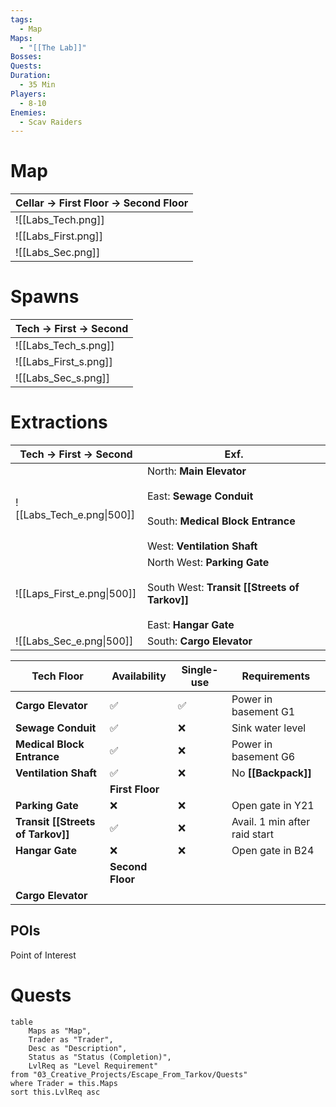 ```yaml
---
tags:
  - Map
Maps:
  - "[[The Lab]]"
Bosses: 
Quests: 
Duration:
  - 35 Min
Players:
  - 8-10
Enemies:
  - Scav Raiders
---
```


# Map

| Cellar -> First Floor -> Second Floor |
| ------------------------------------- |
| ![[Labs_Tech.png]]                    |
| ![[Labs_First.png]]                   |
| ![[Labs_Sec.png]]                     |

# Spawns

| Tech -> First -> Second |
| ----------------------- |
| ![[Labs_Tech_s.png]]    |
| ![[Labs_First_s.png]]   |
| ![[Labs_Sec_s.png]]     |
# Extractions

| Tech -> First -> Second    | Exf.                                                                                                                                 |
| -------------------------- | ------------------------------------------------------------------------------------------------------------------------------------ |
| ![[Labs_Tech_e.png\|500]]  | North: **Main Elevator**<br><br>East: **Sewage Conduit**<br><br>South: **Medical Block Entrance**<br><br>West: **Ventilation Shaft** |
| ![[Laps_First_e.png\|500]] | North West: **Parking Gate**<br><br>South West: **Transit [[Streets of Tarkov]]**<br><br>East: **Hangar Gate**                       |
| ![[Labs_Sec_e.png\|500]]   | South: **Cargo Elevator**                                                                                                            |

| **Tech Floor**                    | Availability     | Single-use | Requirements                  |
| --------------------------------- | ---------------- | ---------- | ----------------------------- |
| **Cargo Elevator**                | ✅                | ✅          | Power in basement G1          |
| **Sewage Conduit**                | ✅                | ❌          | Sink water level              |
| **Medical Block Entrance**        | ✅                | ❌          | Power in basement G6          |
| **Ventilation Shaft**             | ✅                | ❌          | No **[[Backpack]]**           |
|                                   | **First Floor**  |            |                               |
| **Parking Gate**                  | ❌                | ❌          | Open gate in Y21              |
| **Transit [[Streets of Tarkov]]** | ✅                | ❌          | Avail. 1 min after raid start |
| **Hangar Gate**                   | ❌                | ❌          | Open gate in B24              |
|                                   | **Second Floor** |            |                               |
| **Cargo Elevator**                |                  |            |                               |
## POIs

Point of Interest
# Quests

```dataview
table 
    Maps as "Map", 
    Trader as "Trader", 
    Desc as "Description", 
    Status as "Status (Completion)", 
    LvlReq as "Level Requirement"
from "03_Creative_Projects/Escape_From_Tarkov/Quests"
where Trader = this.Maps
sort this.LvlReq asc
```



